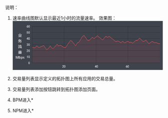 说明：

1. 速率曲线图默认显示最近1小时的流量速率。
  效果图：
  ![](/assets/应用速率曲线图.png)
2. 交易量列表显示定义的拓扑图上所有应用的交易总量。

3. 交易量列表添加按钮跳转到拓扑图添加页面。

4. BPM进入\*

5. NPM进入\*


